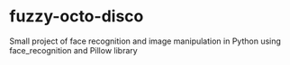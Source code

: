 # fuzzy-octo-disco

Small project of face recognition and image manipulation in Python using face_recognition and Pillow library
